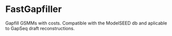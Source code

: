 # FastGapfiller
Gapfill GSMMs with costs. Compatible with the ModelSEED db and aplicable to GapSeq draft reconstructions.
